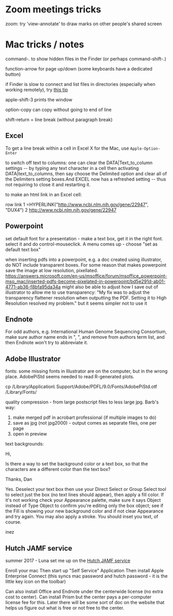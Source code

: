 
# Zoom meetings tricks

zoom:  try 'view-annotate' to draw marks on other people's shared screen


# Mac tricks / notes

command-. to show hidden files in the Finder (or perhaps command-shift-.)

function-arrow for page up/down (some keyboards have a dedicated button)

if Finder is slow to connect and list files in directories (especially when working remotely), try [this tip](http://osxdaily.com/2015/04/17/fix-slow-folder-populating-cloudkit-macosx/)

apple-shift-3 prints the window

option-copy can copy without going to end of line

shift-return = line break (without paragraph break)

## Excel

To get a line break within a cell in Excel X for the Mac, use `Apple-Option-Enter`

to switch off text to columns:
 one can clear the DATA|Text_to_column settings -- by typing any text character in a cell then activating DATA|text_to_columns, then say choose the Delimited option and clear all of the Delimiters setting boxes.And EXCEL now has a refreshed setting -- thus not requiring to close it and restarting it.

to make an html link in an Excel cell:

row	link
1	=HYPERLINK("http://www.ncbi.nlm.nih.gov/gene/22947", "DUX4")
2	http://www.ncbi.nlm.nih.gov/gene/22947

## Powerpoint

set default font for a presentation - make a text box, get it in the right font. select it and do control-mouseclick. A menu comes up - choose "set as default text box"

when inserting pdfs into a powerpoint, e.g. a doc created using illustrator, do NOT include transparent boxes.  For some reason that makes powerpoint save the image at low resolution, pixellated.
https://answers.microsoft.com/en-us/msoffice/forum/msoffice_powerpoint-mso_mac/inserted-pdfs-become-pixelated-in-powerpoint/bd5e291d-ab01-4771-ab36-f8bfa95da34a
might also be able to adjust how I save out of illustrator to allow me to use transparency: "My fix was to adjust the transparency flattener resolution when outputting the PDF. Setting it to High Resolution resolved my problem." but it seems simpler not to use it

## Endnote

For odd authors, e.g. International Human Genome Sequencing Consortium, make sure author name ends in ", ", and remove from authors term list, and then Endnote won't try to abbreviate it.

## Adobe Illustrator

fonts: some missing fonts in Illustrator are on the computer, but in the wrong place. AdobePiStd seems needed to read R-generated plots.

cp /Library/Application\ Support/Adobe/PDFL/9.0/Fonts/AdobePiStd.otf /Library/Fonts/


quality compression - from large postscript files to less large jpg. Barb's way:

1. make merged pdf in acrobart professional (if multiple images to do)
2. save as jpg (not jpg2000) - output comes as separate files, one per page
3. open in preview


text backgrounds: 

Hi,

Is there a way to set the background color or a text box, so that the
characters are a different color than the text box?

Thanks,
Dan

Yes. Deselect your text box then use your Direct Select or Group Select
tool to select just the box (no text lines should appear), then apply a fill
color. If it's not working check your Appearance palette, make sure it
says Object instead of Type Object to confirm you're editing only the box
object; see if the Fill is showing your new background color and if not clear
Appearance and try again. You may also apply a stroke. You should inset
you text, of course.

inez


## Hutch JAMF service

summer 2017 - Luna set me up on the [Hutch JAMF service](https://centernet.fredhutch.org/cn/u/center-it/help-desk/jamf-pro.html) 

Enroll your mac
Then start up "Self Service" Application
Then install Apple Enterprise Connect (this syncs mac password and hutch password - it is the little key icon on the toolbar)

Can also install Office and Endnote under the centerwide license (no extra cost to center).  Can install Prism but the center pays a per-computer license fee for this.  Later there will be some sort of doc on the website that helps us figure out what is free or not free to the center.


